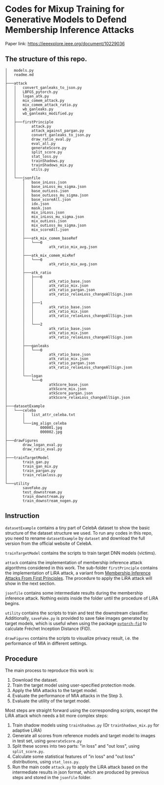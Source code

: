 # Codes for Mixup Training for Generative Models to Defend Membership Inference Attacks
Paper link: https://ieeexplore.ieee.org/document/10229036
## The structure of this repo.

```
│   models.py
│   readme.md
│
├───attack
│   │   convert_ganleaks_to_json.py
│   │   LBFGS_pytorch.py
│   │   logan_atk.py
│   │   mix_comem_attack.py
│   │   mix_comem_attack_ratio.py
│   │   wb_ganleaks.py
│   │   wb_ganleaks_modified.py
│   │
│   ├───firstPrinciple
│   │       attack.py
│   │       attack_against_pargan.py
│   │       convert_ganleaks_to_json.py
│   │       draw_ratio_eval.py
│   │       eval_all.py
│   │       generateScore.py
│   │       split_score.py
│   │       stat_loss.py
│   │       trainShadows.py
│   │       trainShadows_mix.py
│   │       utils.py
│   │
│   └───jsonfile
│       │   base_inLoss.json
│       │   base_inLoss_mu_sigma.json
│       │   base_outLoss.json
│       │   base_outLoss_mu_sigma.json
│       │   base_scoreAll.json
│       │   idx.json
│       │   mask.json
│       │   mix_inLoss.json
│       │   mix_inLoss_mu_sigma.json
│       │   mix_outLoss.json
│       │   mix_outLoss_mu_sigma.json
│       │   mix_scoreAll.json
│       │
│       ├───atk_mix_comem_baseRef
│       │   └───0
│       │           atk_ratio_mix_avg.json
│       │
│       ├───atk_mix_comem_mixRef
│       │   └───0
│       │           atk_ratio_mix_avg.json
│       │
│       ├───atk_ratio
│       │   ├───0
│       │   │       atk_ratio_base.json
│       │   │       atk_ratio_mix.json
│       │   │       atk_ratio_pargan.json
│       │   │       atk_ratio_relaxLoss_changeAllSign.json
│       │   │
│       │   ├───1
│       │   │       atk_ratio_base.json
│       │   │       atk_ratio_mix.json
│       │   │       atk_ratio_relaxLoss_changeAllSign.json
│       │   │
│       │   └───2
│       │           atk_ratio_base.json
│       │           atk_ratio_mix.json
│       │           atk_ratio_relaxLoss_changeAllSign.json
│       │
│       ├───ganleaks
│       │   └───0
│       │           atk_ratio_base.json
│       │           atk_ratio_mix.json
│       │           atk_ratio_pargan.json
│       │           atk_ratio_relaxLoss_changeAllSign.json
│       │
│       └───logan
│           └───0
│                   atkScore_base.json
│                   atkScore_mix.json
│                   atkScore_pargan.json
│                   atkScore_relaxLoss_changeAllSign.json
│
├───datasetExample
│   └───celeba
│       │   list_attr_celeba.txt
│       │
│       └───img_align_celeba
│               000001.jpg
│               000002.jpg
│
├───drawFigures
│       draw_logan_eval.py
│       draw_ratio_eval.py
│
├───trainTargetModel
│       train_gan.py
│       train_gan_mix.py
│       train_pargan.py
│       train_relaxloss.py
│
└───utility
        saveFake.py
        test_downstream.py
        train_downstream.py
        train_downstream_nogen.py
```

## Instruction

`datasetExample` contains a tiny part of CelebA dataset to show the basic structure of the dataset structure we used. 
To run any codes in this repo, you need to rename `datasetExample` by `dataset` and download the full version from the official website of CelebA. 

`trainTargetModel` contains the scripts to train target DNN models (victims). 

`attack` contains the implementation of membership inference attack algorithms considered in this work.
The sub-folder `firstPrinciple` contains the implementation of LiRA attack, a variant from [Membership Inference Attacks From First Principles](https://ieeexplore.ieee.org/document/9833649). 
The procedure to apply the LiRA attack will show in the next section.

`jsonfile` contains some intermediate results during the membership inference attack. Nothing exists inside the folder until the procedure of LiRA begins.

`utility` contains the scripts to train and test the downstream classifier. Additionally, `saveFake.py` is provided to save fake images generated by target models, which is useful when using the package [`pytorch-fid`](https://github.com/mseitzer/pytorch-fid) to calculate Fréchet Inception Distance (FID).

`drawFigures` contains the scripts to visualize privacy result, i.e. the performance of MIA in different settings.

## Procedure
The main process to reproduce this work is:
1. Download the dataset.
2. Train the target model using user-specified protection mode. 
3. Apply the MIA attacks to the target model.
4. Evaluate the performance of MIA attacks in the Step 3.
5. Evaluate the utility of the target model.

Most steps are straight forward using the corresponding scripts, except the LiRA attack which needs a bit more complex steps:
1. Train shadow models using `trainShadows.py` (Or `trainShadows_mix.py` for adaptive LiRA)
2. Generate all scores from reference models and target model to images in test set, using `generateScore.py`
3. Split these scores into two parts: "in loss" and "out loss", using `split_score.py`. 
4. Calculate some statistical features of "in loss" and "out loss" distributions, using `stat_loss.py`. 
5. Run the main code `attack.py` to apply the LiRA attack based on the intermediate results in json format, which are produced by previous steps and stored in the `jsonfile` folder.
